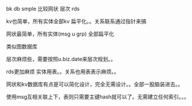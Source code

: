 bk db smple 比较网状 层次  rds

kv也简单，所有实体全部kv 扁平化。。关系联系通过指针来搞

网状最简单，所有实体(msg u grp) 全部扁平化

类似图数据库

层次麻烦些，需要按照u.biz.date来层次规划。。

rds更加麻烦  实体用表。。关系也用表表示麻烦。。



网状和kv数据库有点是可以简化设计，完全无需设计。。全部一股脑装进去。。

使用msg互相关联上下，表则只需要主键hash就可以了。无需建立任何索引。。。